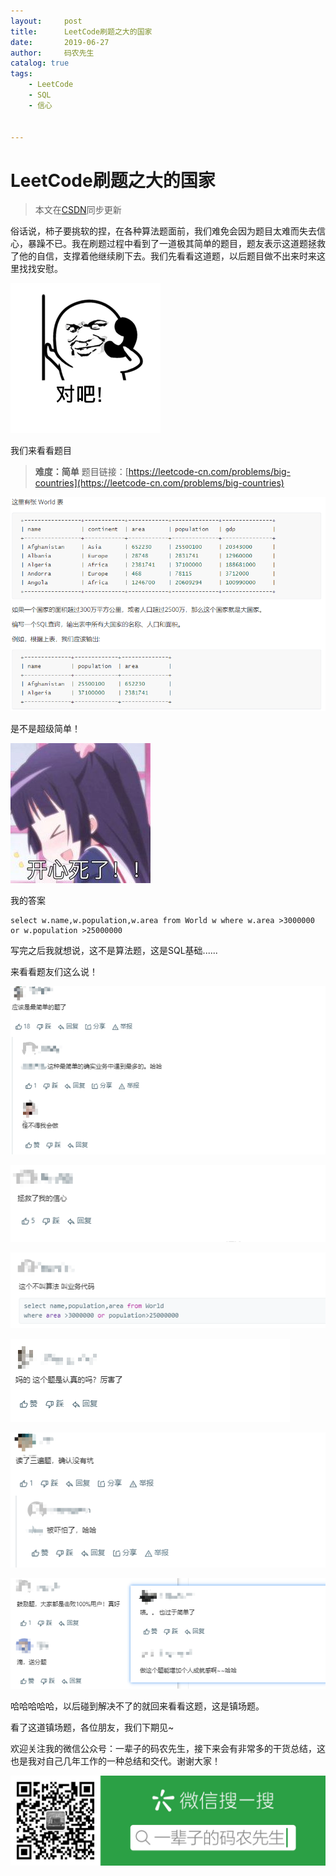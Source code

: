 ```yaml
---
layout:     post           
title:      LeetCode刷题之大的国家
date:       2019-06-27
author:     码农先生
catalog: true
tags:
    - LeetCode
    - SQL
    - 信心


---
```


# LeetCode刷题之大的国家

> 本文在[CSDN](https://blog.csdn.net/m0_37344350)同步更新

俗话说，柿子要挑软的捏，在各种算法题面前，我们难免会因为题目太难而失去信心，暴躁不已。我在刷题过程中看到了一道极其简单的题目，题友表示这道题拯救了他的自信，支撑着他继续刷下去。我们先看看这道题，以后题目做不出来时来这里找找安慰。

![image.png](https://github.com/MiracleTaoTao/miracletaotao.github.io/blob/master/_posts/2019-06-27-LeetCode%E5%88%B7%E9%A2%98%E4%B9%8B%E5%A4%A7%E7%9A%84%E5%9B%BD%E5%AE%B6/%E5%AF%B9%E5%90%A7.png?raw=true)

我们来看看题目

> **难度：简单**
> 题目链接：[https://leetcode-cn.com/problems/big-countries](https://leetcode-cn.com/problems/big-countries)

![大的国家.png](https://github.com/MiracleTaoTao/miracletaotao.github.io/blob/master/_posts/2019-06-27-LeetCode%E5%88%B7%E9%A2%98%E4%B9%8B%E5%A4%A7%E7%9A%84%E5%9B%BD%E5%AE%B6/%E5%A4%A7%E7%9A%84%E5%9B%BD%E5%AE%B6.png?raw=true)

是不是超级简单！

![image.png](https://github.com/MiracleTaoTao/miracletaotao.github.io/blob/master/_posts/2019-06-27-LeetCode%E5%88%B7%E9%A2%98%E4%B9%8B%E5%A4%A7%E7%9A%84%E5%9B%BD%E5%AE%B6/%E5%BC%80%E5%BF%83%E6%AD%BB%E4%BA%86.jpg?raw=true)

我的答案

```mysql
select w.name,w.population,w.area from World w where w.area >3000000 or w.population >25000000
```
写完之后我就想说，这不是算法题，这是SQL基础......

来看看题友们这么说！

![大的国家评论1.png](https://github.com/MiracleTaoTao/miracletaotao.github.io/blob/master/_posts/2019-06-27-LeetCode%E5%88%B7%E9%A2%98%E4%B9%8B%E5%A4%A7%E7%9A%84%E5%9B%BD%E5%AE%B6/%E5%A4%A7%E7%9A%84%E5%9B%BD%E5%AE%B6%E8%AF%84%E8%AE%BA1.png?raw=true)

![大的国家评论2.png](https://github.com/MiracleTaoTao/miracletaotao.github.io/blob/master/_posts/2019-06-27-LeetCode%E5%88%B7%E9%A2%98%E4%B9%8B%E5%A4%A7%E7%9A%84%E5%9B%BD%E5%AE%B6/%E5%A4%A7%E7%9A%84%E5%9B%BD%E5%AE%B6%E8%AF%84%E8%AE%BA2.png?raw=true)

![大的国家评论3.png](https://github.com/MiracleTaoTao/miracletaotao.github.io/blob/master/_posts/2019-06-27-LeetCode%E5%88%B7%E9%A2%98%E4%B9%8B%E5%A4%A7%E7%9A%84%E5%9B%BD%E5%AE%B6/%E5%A4%A7%E7%9A%84%E5%9B%BD%E5%AE%B6%E8%AF%84%E8%AE%BA3.png?raw=true)

![大的国家评论4.png](https://github.com/MiracleTaoTao/miracletaotao.github.io/blob/master/_posts/2019-06-27-LeetCode%E5%88%B7%E9%A2%98%E4%B9%8B%E5%A4%A7%E7%9A%84%E5%9B%BD%E5%AE%B6/%E5%A4%A7%E7%9A%84%E5%9B%BD%E5%AE%B6%E8%AF%84%E8%AE%BA4.png?raw=true)

![大的国家评论5.png](https://github.com/MiracleTaoTao/miracletaotao.github.io/blob/master/_posts/2019-06-27-LeetCode%E5%88%B7%E9%A2%98%E4%B9%8B%E5%A4%A7%E7%9A%84%E5%9B%BD%E5%AE%B6/%E5%A4%A7%E7%9A%84%E5%9B%BD%E5%AE%B6%E8%AF%84%E8%AE%BA5.png?raw=true)

![大的国家评论6.png](https://github.com/MiracleTaoTao/miracletaotao.github.io/blob/master/_posts/2019-06-27-LeetCode%E5%88%B7%E9%A2%98%E4%B9%8B%E5%A4%A7%E7%9A%84%E5%9B%BD%E5%AE%B6/%E5%A4%A7%E7%9A%84%E5%9B%BD%E5%AE%B6%E8%AF%84%E8%AE%BA6.png?raw=true)



哈哈哈哈哈，以后碰到解决不了的就回来看看这题，这是镇场题。

看了这道镇场题，各位朋友，我们下期见~

欢迎关注我的微信公众号：一辈子的码农先生，接下来会有非常多的干货总结，这也是我对自己几年工作的一种总结和交代。谢谢大家！

![微信公众号.jpg](https://github.com/MiracleTaoTao/miracletaotao.github.io/blob/master/_posts/image/my-QR-code2.jpg?raw=true)
